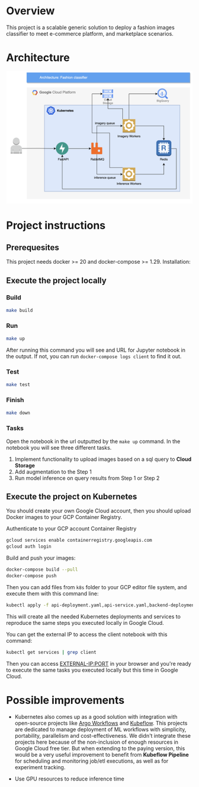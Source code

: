# Overview

This project is a scalable generic solution to deploy a fashion images classifier to meet e-commerce platform, and marketplace scenarios.

# Architecture

![Architecture](./diagrams/tcc-architecture.png)

# Project instructions

## Prerequesites

This project needs docker >= 20 and docker-compose >= 1.29. Installation:

## Execute the project locally

### Build

```sh
make build
```

### Run

```sh
make up
```

After running this command you will see and URL for Jupyter notebook in the output. If not, you can run `docker-compose logs client` to find it out.

### Test

```sh
make test
```

### Finish

```sh
make down
```

### Tasks

Open the notebook in the url outputted by the `make up` command. In the notebook you will see three different tasks.

1. Implement functionality to upload images based on a sql query to **Cloud Storage**
2. Add augmentation to the Step 1
3. Run model inference on query results from Step 1 or Step 2

## Execute the project on Kubernetes

You should create your own Google Cloud account, then you should upload Docker images to your GCP Container Registry.

Authenticate to your GCP account Container Registry
```sh
gcloud services enable containerregistry.googleapis.com
gcloud auth login
```

Build and push your images:
```sh
docker-compose build --pull
docker-compose push
```

Then you can add files from `k8s` folder to your GCP editor file system, and execute them with this command line:
```sh
kubectl apply -f api-deployment.yaml,api-service.yaml,backend-deployment.yaml,backend-service.yaml,broker-deployment.yaml,broker-service.yaml,client-claim0-persistentvolumeclaim.yaml,client-deployment.yaml,client-service.yaml,database-claim0-persistentvolumeclaim.yaml,database-deployment.yaml,database-service.yaml,imagery-worker-deployment.yaml,inference-worker-deployment.yaml,network-networkpolicy.yaml,variables-env-configmap.yaml
```
This will create all the needed Kubernetes deployments and services to reproduce the same steps you executed locally in Google Cloud.

You can get the external IP to access the client notebook with this command:
```sh
kubectl get services | grep client
```
Then you can access <EXTERNAL-IP:PORT> in your browser and you're ready to execute the same tasks you executed locally but this time in Google Cloud.


# Possible improvements

* Kubernetes also comes up as a good solution with integration with open-source projects like [Argo Workflows](https://argoproj.github.io/argo-workflows/) and [Kubeflow](https://www.kubeflow.org/). This projects are dedicated to manage deployment of ML workflows with simplicity, portability, parallelism and cost-effectiveness.
We didn't integrate these projects here because of the non-inclusion of enough resources in Google Cloud free tier. But when extending to the paying version, this would be a very useful improvement to benefit from **Kubeflow Pipeline** for scheduling and monitoring job/etl executions, as well as for experiment tracking.

* Use GPU resources to reduce inference time